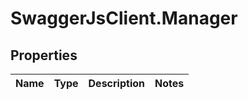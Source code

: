 # SwaggerJsClient.Manager

## Properties
Name | Type | Description | Notes
------------ | ------------- | ------------- | -------------


